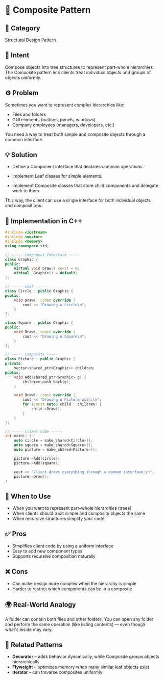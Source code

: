 # 🌿 Composite Pattern

## 📖 Category
Structural Design Pattern

## 🎯 Intent
Compose objects into tree structures to represent part-whole hierarchies. The Composite pattern lets clients treat individual objects and groups of objects uniformly.

## ⚙️ Problem
Sometimes you want to represent complex hierarchies like:

- Files and folders
- GUI elements (buttons, panels, windows)
- Company employees (managers, developers, etc.)

You need a way to treat both simple and composite objects through a common interface.

## 💡 Solution
- Define a Component interface that declares common operations.

- Implement Leaf classes for simple elements.

- Implement Composite classes that store child components and delegate work to them.

This way, the client can use a single interface for both individual objects and compositions.

## 🧩 Implementation in C++

```cpp
#include <iostream>
#include <vector>
#include <memory>
using namespace std;

// ----- Component Interface -----
class Graphic {
public:
    virtual void Draw() const = 0;
    virtual ~Graphic() = default;
};

// ----- Leaf -----
class Circle : public Graphic {
public:
    void Draw() const override {
        cout << "Drawing a Circle\n";
    }
};

class Square : public Graphic {
public:
    void Draw() const override {
        cout << "Drawing a Square\n";
    }
};

// ----- Composite -----
class Picture : public Graphic {
private:
    vector<shared_ptr<Graphic>> children;
public:
    void Add(shared_ptr<Graphic> g) {
        children.push_back(g);
    }

    void Draw() const override {
        cout << "Drawing a Picture with:\n";
        for (const auto& child : children) {
            child->Draw();
        }
    }
};

// ----- Client Code -----
int main() {
    auto circle = make_shared<Circle>();
    auto square = make_shared<Square>();
    auto picture = make_shared<Picture>();

    picture->Add(circle);
    picture->Add(square);

    cout << "Client draws everything through a common interface:\n";
    picture->Draw();
}
```

## 🧠 When to Use
- When you want to represent part–whole hierarchies (trees)
- When clients should treat simple and composite objects the same
- When recursive structures simplify your code

## ✅ Pros
- Simplifies client code by using a uniform interface
- Easy to add new component types
- Supports recursive composition naturally

## ❌ Cons
- Can make design more complex when the hierarchy is simple
- Harder to restrict which components can be in a composite

## 🌍 Real-World Analogy
A folder can contain both files and other folders. You can open any folder and perform the same operation (like listing contents) — even though what's inside may vary.

## 📘 Related Patterns
- **Decorator** – adds behavior dynamically, while Composite groups objects hierarchically
- **Flyweight** – optimizes memory when many similar leaf objects exist
- **Iterator** – can traverse composites uniformly